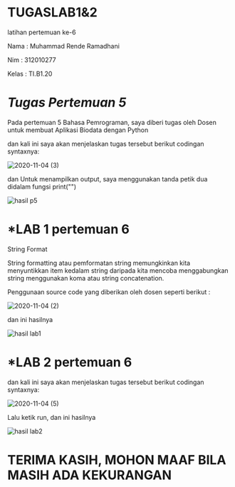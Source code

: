# TUGASLAB1&2
latihan pertemuan ke-6

Nama	: Muhammad Rende Ramadhani

Nim	: 312010277

Kelas	: TI.B1.20

# *Tugas Pertemuan 5*

Pada pertemuan 5 Bahasa Pemrograman, saya diberi tugas oleh Dosen untuk membuat Aplikasi Biodata dengan Python

dan kali ini saya akan menjelaskan tugas tersebut berikut codingan syntaxnya:

![2020-11-04 (3)](https://user-images.githubusercontent.com/73051103/98105439-9495bb80-1eca-11eb-95e8-be6bbffeeca6.png)


dan Untuk menampilkan output, saya menggunakan tanda petik dua didalam fungsi print("")

![hasil p5](https://user-images.githubusercontent.com/73051103/98105526-b4c57a80-1eca-11eb-9de1-0b2134940b39.png)

# *LAB 1 pertemuan 6

String Format

String formatting atau pemformatan string memungkinkan kita menyuntikkan item kedalam string daripada kita mencoba menggabungkan string menggunakan koma atau string concatenation.

Penggunaan source code yang diberikan oleh dosen seperti berikut :


![2020-11-04 (2)](https://user-images.githubusercontent.com/73051103/98105860-1ab20200-1ecb-11eb-9bce-9a5ae372a2e1.png)


dan ini hasilnya


![hasil lab1](https://user-images.githubusercontent.com/73051103/98106083-78464e80-1ecb-11eb-94ba-a70a0613554b.png)

# *LAB 2 pertemuan 6

dan kali ini saya akan menjelaskan tugas tersebut berikut codingan syntaxnya:

![2020-11-04 (5)](https://user-images.githubusercontent.com/73051103/98106594-09b5c080-1ecc-11eb-8e29-bc25a86cce3b.png)

Lalu ketik run, dan ini hasilnya 

![hasil lab2](https://user-images.githubusercontent.com/73051103/98106889-51d4e300-1ecc-11eb-9312-1681323423a4.png)


# TERIMA KASIH, MOHON MAAF BILA MASIH ADA KEKURANGAN





